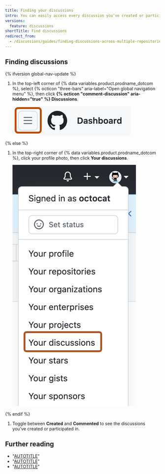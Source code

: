 ```yaml
---
title: Finding your discussions
intro: You can easily access every discussion you've created or participated in.
versions:
  feature: discussions
shortTitle: Find discussions
redirect_from:
  - /discussions/guides/finding-discussions-across-multiple-repositories
---
```


## Finding discussions

{% ifversion global-nav-update %}
1. In the top-left corner of {% data variables.product.prodname_dotcom %}, select {% octicon "three-bars" aria-label="Open global navigation menu" %}, then click **{% octicon "comment-discussion" aria-hidden="true" %} Discussions**.

   ![Screenshot of the navigation bar on {% data variables.product.product_name %}. The "Open global navigation menu" icon is outlined in dark orange.](/assets/images/help/navigation/global-navigation-menu-icon.png)

{% else %}
1. In the top-right corner of {% data variables.product.prodname_dotcom %}, click your profile photo, then click **Your discussions**.

   ![Screenshot of the account dropdown on {% data variables.product.product_name %}. The "Your discussions" option is outlined in dark orange.](/assets/images/help/discussions/your-discussions.png)

{% endif %}
1. Toggle between **Created** and **Commented** to see the discussions you've created or participated in.

## Further reading

* "[AUTOTITLE](/search-github/searching-on-github/searching-discussions)"
* "[AUTOTITLE](/discussions/collaborating-with-your-community-using-discussions/about-discussions)"
* "[AUTOTITLE](/discussions/managing-discussions-for-your-community)"
